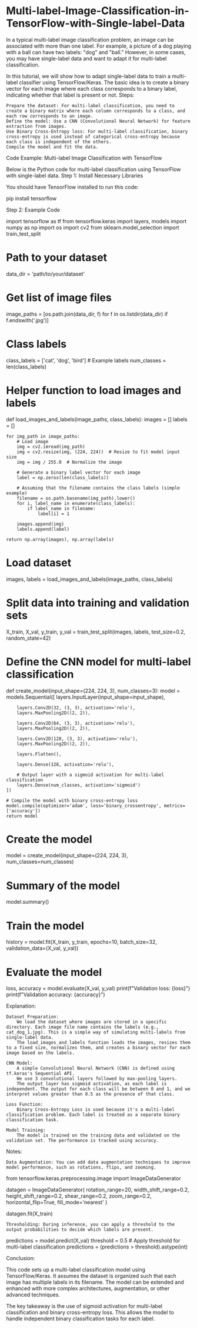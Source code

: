 # Multi-label-Image-Classification-in-TensorFlow-with-Single-label-Data
In a typical multi-label image classification problem, an image can be associated with more than one label. For example, a picture of a dog playing with a ball can have two labels: "dog" and "ball." However, in some cases, you may have single-label data and want to adapt it for multi-label classification.

In this tutorial, we will show how to adapt single-label data to train a multi-label classifier using TensorFlow/Keras. The basic idea is to create a binary vector for each image where each class corresponds to a binary label, indicating whether that label is present or not.
Steps:

    Prepare the dataset: For multi-label classification, you need to create a binary matrix where each column corresponds to a class, and each row corresponds to an image.
    Define the model: Use a CNN (Convolutional Neural Network) for feature extraction from images.
    Use Binary Cross-Entropy loss: For multi-label classification, binary cross-entropy is used instead of categorical cross-entropy because each class is independent of the others.
    Compile the model and fit the data.

Code Example: Multi-label Image Classification with TensorFlow

Below is the Python code for multi-label classification using TensorFlow with single-label data.
Step 1: Install Necessary Libraries

You should have TensorFlow installed to run this code:

pip install tensorflow

Step 2: Example Code

import tensorflow as tf
from tensorflow.keras import layers, models
import numpy as np
import os
import cv2
from sklearn.model_selection import train_test_split

# Path to your dataset
data_dir = 'path/to/your/dataset'

# Get list of image files
image_paths = [os.path.join(data_dir, f) for f in os.listdir(data_dir) if f.endswith('.jpg')]

# Class labels
class_labels = ['cat', 'dog', 'bird']  # Example labels
num_classes = len(class_labels)

# Helper function to load images and labels
def load_images_and_labels(image_paths, class_labels):
    images = []
    labels = []
    
    for img_path in image_paths:
        # Load image
        img = cv2.imread(img_path)
        img = cv2.resize(img, (224, 224))  # Resize to fit model input size
        img = img / 255.0  # Normalize the image
        
        # Generate a binary label vector for each image
        label = np.zeros(len(class_labels))
        
        # Assuming that the filename contains the class labels (simple example)
        filename = os.path.basename(img_path).lower()
        for i, label_name in enumerate(class_labels):
            if label_name in filename:
                label[i] = 1
        
        images.append(img)
        labels.append(label)
    
    return np.array(images), np.array(labels)

# Load dataset
images, labels = load_images_and_labels(image_paths, class_labels)

# Split data into training and validation sets
X_train, X_val, y_train, y_val = train_test_split(images, labels, test_size=0.2, random_state=42)

# Define the CNN model for multi-label classification
def create_model(input_shape=(224, 224, 3), num_classes=3):
    model = models.Sequential([
        layers.InputLayer(input_shape=input_shape),
        
        layers.Conv2D(32, (3, 3), activation='relu'),
        layers.MaxPooling2D((2, 2)),
        
        layers.Conv2D(64, (3, 3), activation='relu'),
        layers.MaxPooling2D((2, 2)),
        
        layers.Conv2D(128, (3, 3), activation='relu'),
        layers.MaxPooling2D((2, 2)),
        
        layers.Flatten(),
        
        layers.Dense(128, activation='relu'),
        
        # Output layer with a sigmoid activation for multi-label classification
        layers.Dense(num_classes, activation='sigmoid')
    ])
    
    # Compile the model with binary cross-entropy loss
    model.compile(optimizer='adam', loss='binary_crossentropy', metrics=['accuracy'])
    return model

# Create the model
model = create_model(input_shape=(224, 224, 3), num_classes=num_classes)

# Summary of the model
model.summary()

# Train the model
history = model.fit(X_train, y_train, epochs=10, batch_size=32, validation_data=(X_val, y_val))

# Evaluate the model
loss, accuracy = model.evaluate(X_val, y_val)
print(f"Validation loss: {loss}")
print(f"Validation accuracy: {accuracy}")

Explanation:

    Dataset Preparation:
        We load the dataset where images are stored in a specific directory. Each image file name contains the labels (e.g., cat_dog_1.jpg). This is a simple way of simulating multi-labels from single-label data.
        The load_images_and_labels function loads the images, resizes them to a fixed size, normalizes them, and creates a binary vector for each image based on the labels.

    CNN Model:
        A simple Convolutional Neural Network (CNN) is defined using tf.keras's Sequential API.
        We use 3 convolutional layers followed by max-pooling layers.
        The output layer has sigmoid activation, as each label is independent. The output for each class will be between 0 and 1, and we interpret values greater than 0.5 as the presence of that class.

    Loss Function:
        Binary Cross-Entropy Loss is used because it's a multi-label classification problem. Each label is treated as a separate binary classification task.

    Model Training:
        The model is trained on the training data and validated on the validation set. The performance is tracked using accuracy.

Notes:

    Data Augmentation: You can add data augmentation techniques to improve model performance, such as rotations, flips, and zooming.

from tensorflow.keras.preprocessing.image import ImageDataGenerator

datagen = ImageDataGenerator(
    rotation_range=20,
    width_shift_range=0.2,
    height_shift_range=0.2,
    shear_range=0.2,
    zoom_range=0.2,
    horizontal_flip=True,
    fill_mode='nearest'
)

datagen.fit(X_train)

    Thresholding: During inference, you can apply a threshold to the output probabilities to decide which labels are present.

predictions = model.predict(X_val)
threshold = 0.5  # Apply threshold for multi-label classification
predictions = (predictions > threshold).astype(int)

Conclusion:

This code sets up a multi-label classification model using TensorFlow/Keras. It assumes the dataset is organized such that each image has multiple labels in its filename. The model can be extended and enhanced with more complex architectures, augmentation, or other advanced techniques.

The key takeaway is the use of sigmoid activation for multi-label classification and binary cross-entropy loss. This allows the model to handle independent binary classification tasks for each label.

